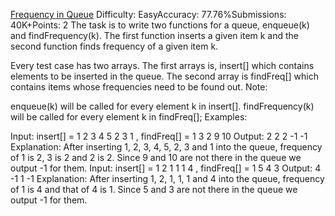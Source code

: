 [Frequency in Queue](https://www.geeksforgeeks.org/problems/queue-operations/1)
Difficulty: EasyAccuracy: 77.76%Submissions: 40K+Points: 2
The task is to write two functions for a queue, enqueue(k) and findFrequency(k). The first function inserts a given item k and the second function finds frequency of a given item k.

Every test case has two arrays. The first arrays is, insert[] which contains elements to be inserted in the queue. The second array is findFreq[] which contains items whose frequencies need to be found out.
Note:

enqueue(k) will be called for every element k in insert[].
findFrequency(k) will be called for every element k in findFreq[];
Examples:

Input: insert[] = 1 2 3 4 5 2 3 1 , findFreq[] = 1 3 2 9 10
Output: 2 2 2 -1 -1
Explanation:
After inserting 1, 2, 3, 4, 5, 2, 3 and 1 into the queue, frequency of 1 is 2, 3 is 2 and 2 is 2.
Since 9 and 10 are not there in the queue we output -1 for them.
Input: insert[] = 1 2 1 1 1 4 , findFreq[] = 1 5 4 3
Output: 4 -1 1 -1
Explanation:
After inserting 1, 2, 1, 1, 1 and 4 into the queue, frequency of 1 is 4 and that of 4 is 1. 
Since 5 and 3 are not there in the queue we output -1 for them.
